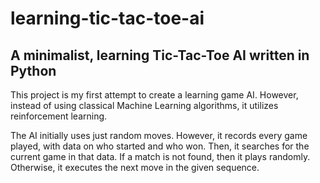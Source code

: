# learning-tic-tac-toe-ai
## A minimalist, learning Tic-Tac-Toe AI written in Python

This project is my first attempt to create a learning game AI.
However, instead of using classical Machine Learning algorithms, it utilizes reinforcement learning.

The AI initially uses just random moves. However, it records every game played, with data on who started and who won.
Then, it searches for the current game in that data. If a match is not found, then it plays randomly.
Otherwise, it executes the next move in the given sequence.

